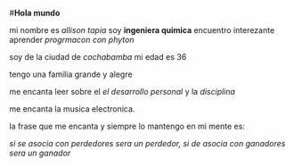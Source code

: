 #**Hola mundo**

mi nombre es *allison tapia* soy **ingeniera quimica** encuentro interezante aprender *progrmacon con phyton*

soy de  la  ciudad de *cochabamba* mi edad es 36

tengo una familia grande  y alegre

me encanta leer sobre el *el desarrollo personal* y la *disciplina*

me encanta la musica electronica. 

la frase que me encanta y siempre lo mantengo en mi mente es:

*si se asocia con perdedores sera un perdedor,
 si de asocia con ganadores sera un ganador*